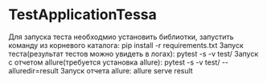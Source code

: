 # TestApplicationTessa
Для запуска теста необходмио установить библиотки, запустить команду из корневого каталога: pip install -r requirements.txt
Запуск теста(результат тестов можно увидеть в логах): pytest -s -v test/ 
Запуск с отчетом allure(требуется установка allure): pytest -s -v test/ --alluredir=result
Запуск отчета allure: allure serve result
